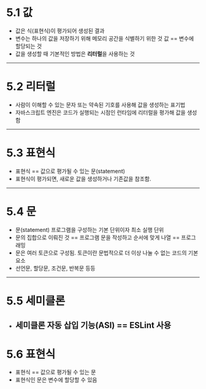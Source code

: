 # 5.1 값

- 값은 식(표현식)이 평가되어 생성된 결과
- 변수는 하나의 값을 저장하기 위해 메모리 공간을 식별하기 위한 것
  값 == 변수에 할당되는 것
- 값을 생성할 때 기본적인 방법은 **리터럴**을 사용하는 것

---

# 5.2 리터럴

- 사람이 이해할 수 있는 문자 또는 약속된 기호를 사용해 값을 생성하는 표기법
- 자바스크립트 엔진은 코드가 실행되는 시점인 런타임에 리터럴을 평가해 값을 생성함

---

# 5.3 표현식

- 표현식 == 값으로 평가될 수 있는 문(statement)
- 표현식이 평가되면, 새로운 값을 생성하거나 기존값을 참조함.

---

# 5.4 문

- 문(statement) 프로그램을 구성하는 기본 단위이자 최소 실행 단위
- 문의 집합으로 이뤄진 것 == 프로그램
  문을 작성하고 순서에 맞게 나열 == 프로그래밍
- 문은 여러 토큰으로 구성됨. 토큰이란 문법적으로 더 이상 나눌 수 없는 코드의 기본 요소
- 선언문, 할당문, 조건문, 반복문 등등

---

# 5.5 세미클론

- ## 세미클론 자동 삽입 기능(ASI) == ESLint 사용

# 5.6 표현식

- 표현식 == 값으로 평가될 수 있는 문
- 표현식인 문은 변수에 할당할 수 있음
